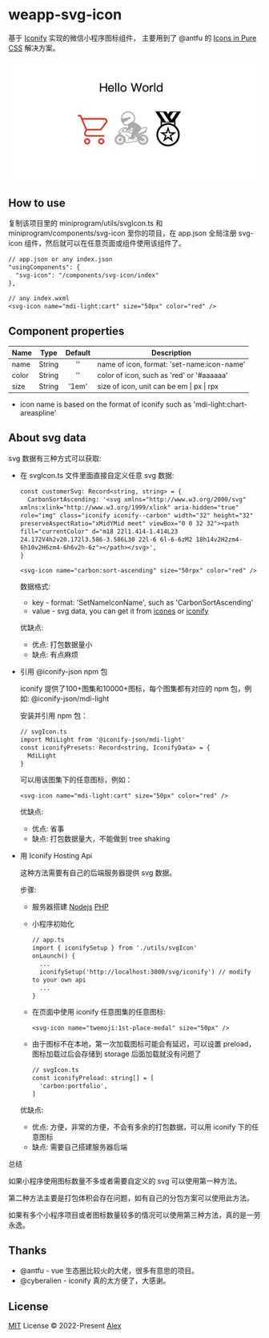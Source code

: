 # weapp-svg-icon

基于 [Iconify](https://iconify.design/) 实现的微信小程序图标组件，
主要用到了 @antfu 的 [Icons in Pure CSS](https://antfu.me/posts/icons-in-pure-css) 解决方案。

[![Image](./image.jpg)](./image.jpg)

## How to use

复制该项目里的 miniprogram/utils/svgIcon.ts 和 miniprogram/components/svg-icon 至你的项目，在 app.json 全局注册 svg-icon 组件，然后就可以在任意页面或组件使用该组件了。

```
// app.json or any index.json
"usingComponents": {
  "svg-icon": "/components/svg-icon/index"
},
```

```
// any index.wxml
<svg-icon name="mdi-light:cart" size="50px" color="red" />
```

## Component properties

| Name           | Type             | Default          | Description |
| -------------- | :--------------: | :--------------: | -------------- |
| name           | String           | ''               | name of icon, format: 'set-name:icon-name' |
| color          | String           | ''               | color of icon, such as 'red' or '#aaaaaa' |
| size           | String           | '1em'            | size of icon, unit can be em \| px \| rpx |

- icon name is based on the format of iconify such as 'mdi-light:chart-areaspline'


## About svg data

svg 数据有三种方式可以获取:

- 在 svgIcon.ts 文件里面直接自定义任意 svg 数据:
  
  ```
  const customerSvg: Record<string, string> = {
    CarbonSortAscending: '<svg xmlns="http://www.w3.org/2000/svg" xmlns:xlink="http://www.w3.org/1999/xlink" aria-hidden="true" role="img" class="iconify iconify--carbon" width="32" height="32" preserveAspectRatio="xMidYMid meet" viewBox="0 0 32 32"><path fill="currentColor" d="m18 22l1.414-1.414L23 24.172V4h2v20.172l3.586-3.586L30 22l-6 6l-6-6zM2 18h14v2H2zm4-6h10v2H6zm4-6h6v2h-6z"></path></svg>',
  }
  ```
  ```
  <svg-icon name="carbon:sort-ascending" size="50rpx" color="red" />
  ```
  数据格式:
  - key - format: 'SetNameIconName', such as 'CarbonSortAscending'
  - value - svg data, you can get it from [icones](https://icones.netlify.app/) or [iconify](https://iconify.design/)

  优缺点:
  - 优点: 打包数据量小
  - 缺点: 有点麻烦

- 引用 @iconify-json npm 包
  
  iconify 提供了100+图集和10000+图标，每个图集都有对应的 npm 包，例如: @iconify-json/mdi-light

  安装并引用 npm 包：

  ```
  // svgIcon.ts
  import MdiLight from '@iconify-json/mdi-light'
  const iconifyPresets: Record<string, IconifyData> = {
    MdiLight
  }
  ```
  可以用该图集下的任意图标，例如：
  ```
  <svg-icon name="mdi-light:cart" size="50px" color="red" />
  ```

  优缺点:
  - 优点: 省事
  - 缺点: 打包数据量大，不能做到 tree shaking

- 用 Iconify Hosting Api

  这种方法需要有自己的后端服务器提供 svg 数据。

  步骤:
  - 服务器搭建 [Nodejs](https://docs.iconify.design/api/hosting-js/) [PHP](https://docs.iconify.design/api/hosting-php/)
  - 小程序初始化

    ```
    // app.ts
    import { iconifySetup } from './utils/svgIcon'
    onLaunch() {
      ...
      iconifySetup('http://localhost:3000/svg/iconify') // modify to your own api
      ...
    }
    ```
  - 在页面中使用 iconify 任意图集的任意图标:

    ```
    <svg-icon name="twemoji:1st-place-medal" size="50px" />
    ```
  
  - 由于图标不在本地，第一次加载图标可能会有延迟，可以设置 preload，图标加载过后会存储到 storage 后面加载就没有问题了

    ```
    // svgIcon.ts
    const iconifyPreload: string[] = [
      'carbon:portfolio',
    ]
    ```

  优缺点:
  - 优点: 方便，非常的方便，不会有多余的打包数据，可以用 iconify 下的任意图标
  - 缺点: 需要自己搭建服务器后端

总结

如果小程序使用图标数量不多或者需要自定义的 svg 可以使用第一种方法。

第二种方法主要是打包体积会存在问题，如有自己的分包方案可以使用此方法。

如果有多个小程序项目或者图标数量较多的情况可以使用第三种方法，真的是一劳永逸。


## Thanks

- @antfu - vue 生态圈比较火的大佬，很多有意思的项目。
- @cyberalien - iconify 真的太方便了，大感谢。

## License

[MIT](./LICENSE) License © 2022-Present [Alex](https://github.com/LarchLiu)




